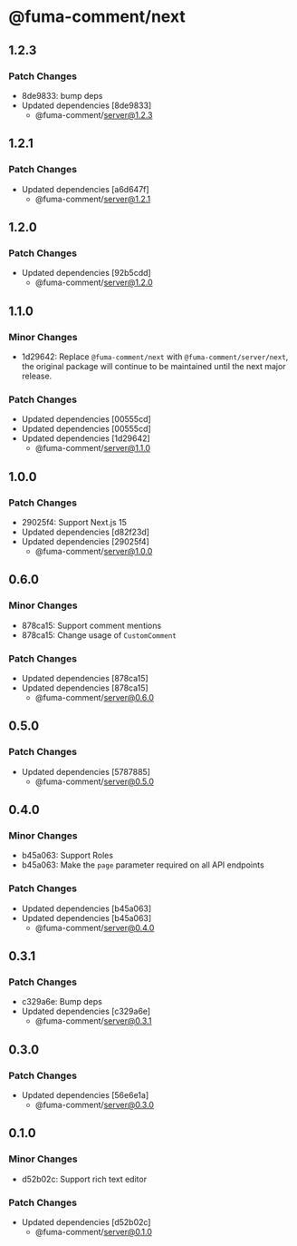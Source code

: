# @fuma-comment/next

## 1.2.3

### Patch Changes

- 8de9833: bump deps
- Updated dependencies [8de9833]
  - @fuma-comment/server@1.2.3

## 1.2.1

### Patch Changes

- Updated dependencies [a6d647f]
  - @fuma-comment/server@1.2.1

## 1.2.0

### Patch Changes

- Updated dependencies [92b5cdd]
  - @fuma-comment/server@1.2.0

## 1.1.0

### Minor Changes

- 1d29642: Replace `@fuma-comment/next` with `@fuma-comment/server/next`, the original package will continue to be maintained until the next major release.

### Patch Changes

- Updated dependencies [00555cd]
- Updated dependencies [00555cd]
- Updated dependencies [1d29642]
  - @fuma-comment/server@1.1.0

## 1.0.0

### Patch Changes

- 29025f4: Support Next.js 15
- Updated dependencies [d82f23d]
- Updated dependencies [29025f4]
  - @fuma-comment/server@1.0.0

## 0.6.0

### Minor Changes

- 878ca15: Support comment mentions
- 878ca15: Change usage of `CustomComment`

### Patch Changes

- Updated dependencies [878ca15]
- Updated dependencies [878ca15]
  - @fuma-comment/server@0.6.0

## 0.5.0

### Patch Changes

- Updated dependencies [5787885]
  - @fuma-comment/server@0.5.0

## 0.4.0

### Minor Changes

- b45a063: Support Roles
- b45a063: Make the `page` parameter required on all API endpoints

### Patch Changes

- Updated dependencies [b45a063]
- Updated dependencies [b45a063]
  - @fuma-comment/server@0.4.0

## 0.3.1

### Patch Changes

- c329a6e: Bump deps
- Updated dependencies [c329a6e]
  - @fuma-comment/server@0.3.1

## 0.3.0

### Patch Changes

- Updated dependencies [56e6e1a]
  - @fuma-comment/server@0.3.0

## 0.1.0

### Minor Changes

- d52b02c: Support rich text editor

### Patch Changes

- Updated dependencies [d52b02c]
  - @fuma-comment/server@0.1.0

